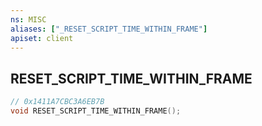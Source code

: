 ```yaml
---
ns: MISC
aliases: ["_RESET_SCRIPT_TIME_WITHIN_FRAME"]
apiset: client
---
```

## RESET_SCRIPT_TIME_WITHIN_FRAME

```c
// 0x1411A7CBC3A6EB7B
void RESET_SCRIPT_TIME_WITHIN_FRAME();
```